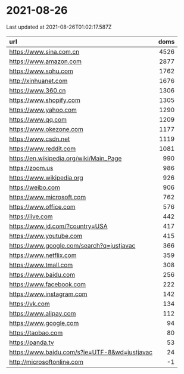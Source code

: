 # 2021-08-26

<!-- BEGIN -->
Last updated at 2021-08-26T01:02:17.587Z

url | doms
:- | -:
https://www.sina.com.cn | 4526
https://www.amazon.com | 2877
https://www.sohu.com | 1762
http://xinhuanet.com | 1676
https://www.360.cn | 1306
https://www.shopify.com | 1305
https://www.yahoo.com | 1290
https://www.qq.com | 1209
https://www.okezone.com | 1177
https://www.csdn.net | 1119
https://www.reddit.com | 1081
https://en.wikipedia.org/wiki/Main_Page | 990
https://zoom.us | 986
https://www.wikipedia.org | 926
https://weibo.com | 906
https://www.microsoft.com | 762
https://www.office.com | 576
https://live.com | 442
https://www.jd.com/?country=USA | 417
https://www.youtube.com | 415
https://www.google.com/search?q=justjavac | 366
https://www.netflix.com | 359
https://www.tmall.com | 308
https://www.baidu.com | 256
https://www.facebook.com | 222
https://www.instagram.com | 142
https://vk.com | 134
https://www.alipay.com | 112
https://www.google.com | 94
https://taobao.com | 80
https://panda.tv | 53
https://www.baidu.com/s?ie=UTF-8&wd=justjavac | 24
http://microsoftonline.com | -1
<!-- END -->
